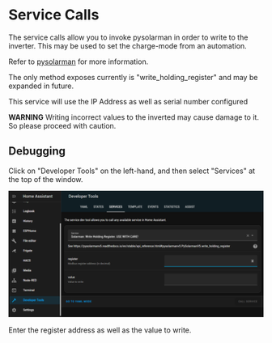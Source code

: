 # Service Calls
The service calls allow you to invoke pysolarman in order to write to the inverter. This may be used to set the charge-mode from an automation.


Refer to [pysolarman](https://pysolarmanv5.readthedocs.io/en/stable/api_reference.html) for more information.

The only method exposes currently is "write_holding_register" and may be expanded in future.

This service will use the IP Address as well as serial number configured

**WARNING** Writing incorrect values to the inverted may cause damage to it. So please proceed with caution.

## Debugging
Click on "Developer Tools" on the left-hand, and then select "Services" at the top of the window.

![Services](./Services1.png)

Enter the register address as well as the value to write.  




